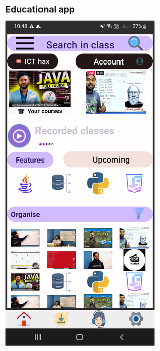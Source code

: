 # Educational app
![image alt](https://github.com/about-pollob-kumar/AndroidApp/blob/master/app/src/main/res/drawable/Screenshot_20250320-224803_Pks%20Pollob.jpg)
